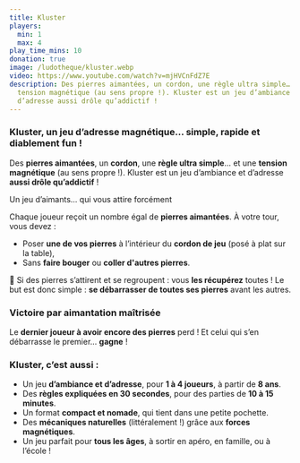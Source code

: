 ```yaml
---
title: Kluster
players:
  min: 1
  max: 4
play_time_mins: 10
donation: true
image: /ludotheque/kluster.webp
video: https://www.youtube.com/watch?v=mjHVCnFdZ7E
description: Des pierres aimantées, un cordon, une règle ultra simple… et une
  tension magnétique (au sens propre !). Kluster est un jeu d’ambiance et
  d’adresse aussi drôle qu’addictif !
---
```


### **Kluster**, un jeu d’adresse magnétique… simple, rapide et diablement fun !

Des **pierres aimantées**, un **cordon**, une **règle ultra simple**… et une **tension magnétique** (au sens propre !). Kluster est un jeu d’ambiance et d’adresse **aussi drôle qu’addictif** !

Un jeu d’aimants… qui vous attire forcément

Chaque joueur reçoit un nombre égal de **pierres aimantées**. À votre tour, vous devez :

- Poser **une de vos pierres** à l’intérieur du **cordon de jeu** (posé à plat sur la table),
- Sans **faire bouger** ou **coller d'autres pierres**.

🎯 Si des pierres s’attirent et se regroupent : vous **les récupérez** toutes ! Le but est donc simple : **se débarrasser de toutes ses pierres** avant les autres.

### Victoire par aimantation maîtrisée

Le **dernier joueur à avoir encore des pierres** perd ! Et celui qui s’en débarrasse le premier… **gagne** !

### Kluster, c’est aussi :

- Un jeu **d’ambiance et d’adresse**, pour **1 à 4 joueurs**, à partir de **8 ans**.
- Des **règles expliquées en 30 secondes**, pour des parties de **10 à 15 minutes**.
- Un format **compact et nomade**, qui tient dans une petite pochette.
- Des **mécaniques naturelles** (littéralement !) grâce aux **forces magnétiques**.
- Un jeu parfait pour **tous les âges**, à sortir en apéro, en famille, ou à l’école !
